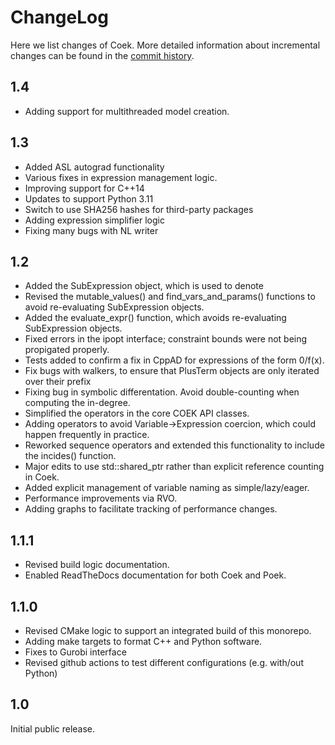 # ChangeLog

Here we list changes of Coek.  More detailed information about incremental changes can be found in the
[commit history](https://github.com/sandialabs/coek/commits).

## 1.4

* Adding support for multithreaded model creation.

## 1.3

* Added ASL autograd functionality
* Various fixes in expression management logic.
* Improving support for C++14
* Updates to support Python 3.11
* Switch to use SHA256 hashes for third-party packages
* Adding expression simplifier logic
* Fixing many bugs with NL writer

## 1.2

* Added the SubExpression object, which is used to denote 
* Revised the mutable_values() and find_vars_and_params() functions to avoid re-evaluating SubExpression objects.
* Added the  evaluate_expr() function, which avoids re-evaluating SubExpression objects.
* Fixed errors in the ipopt interface; constraint bounds were not being propigated properly.
* Tests added to confirm a fix in CppAD for expressions of the form 0/f(x).
* Fix bugs with walkers, to ensure that PlusTerm objects are only iterated over their prefix
* Fixing bug in symbolic differentation.  Avoid double-counting when computing the in-degree.
* Simplified the operators in the core COEK API classes.
* Adding operators to avoid Variable->Expression coercion, which could happen frequently in practice.
* Reworked sequence operators and extended this functionality to include the incides() function.
* Major edits to use std::shared_ptr rather than explicit reference counting in Coek.
* Added explicit management of variable naming as simple/lazy/eager.
* Performance improvements via RVO.
* Adding graphs to facilitate tracking of performance changes.

## 1.1.1

* Revised build logic documentation.
* Enabled ReadTheDocs documentation for both Coek and Poek.

## 1.1.0

* Revised CMake logic to support an integrated build of this monorepo.
* Adding make targets to format C++ and Python software.
* Fixes to Gurobi interface
* Revised github actions to test different configurations (e.g. with/out Python)

## 1.0

Initial public release.
